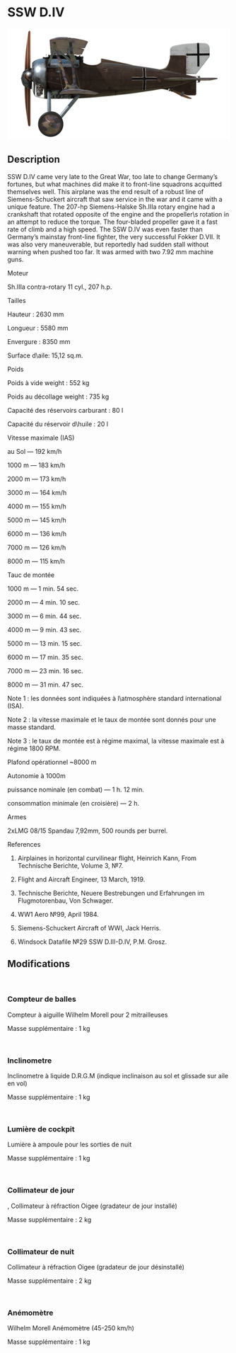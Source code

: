 # SSW D.IV
  

  
![schuckertdiv](../images/schuckertdiv.png)
  

  
## Description
  

  
SSW D.IV came very late to the Great War, too late to change Germany’s fortunes, but what machines did make it to front-line squadrons acquitted themselves well. This airplane was the end result of a robust line of Siemens-Schuckert aircraft that saw service in the war and it came with a unique feature. The 207-hp Siemens-Halske Sh.IIIa rotary engine had a crankshaft that rotated opposite of the engine and the propeller\s rotation in an attempt to reduce the torque. The four-bladed propeller gave it a fast rate of climb and a high speed. The SSW D.IV was even faster than Germany’s mainstay front-line fighter, the very successful Fokker D.VII. It was also very maneuverable, but reportedly had sudden stall without warning when pushed too far. It was armed with two 7.92 mm machine guns.
  

  

  
Moteur
  
Sh.IIIa contra-rotary 11 cyl., 207 h.p.
  

  
Tailles
  
Hauteur : 2630 mm
  
Longueur : 5580 mm
  
Envergure : 8350 mm
  
Surface d\aile: 15,12 sq.m.
  

  
Poids
  
Poids à vide weight : 552 kg
  
Poids au décollage weight : 735 kg 
  
Capacité des réservoirs carburant : 80 l
  
Capacité du réservoir d\huile : 20 l
  

  
Vitesse maximale (IAS)
  
au Sol — 192 km/h
  
1000 m — 183 km/h
  
2000 m — 173 km/h
  
3000 m — 164 km/h
  
4000 m — 155 km/h
  
5000 m — 145 km/h
  
6000 m — 136 km/h
  
7000 m — 126 km/h
  
8000 m — 115 km/h
  

  
Tauc de montée
  
1000 m — 1 min. 54 sec.
  
2000 m — 4 min. 10 sec.
  
3000 m — 6 min. 44 sec.
  
4000 m — 9 min. 43 sec.
  
5000 m — 13 min. 15 sec.
  
6000 m — 17 min. 35 sec.
  
7000 m — 23 min. 16 sec.
  
8000 m — 31 min. 47 sec.
  

  
Note 1 : les données sont indiquées à l\atmosphère standard international (ISA).
  
Note 2 : la vitesse maximale et le taux de montée sont donnés pour une masse standard.
  
Note 3 : le taux de montée est à régime maximal, la vitesse maximale est à régime 1800 RPM.
  

  
Plafond opérationnel ~8000 m
  

  
Autonomie à 1000m
  
puissance nominale (en combat) — 1 h. 12 min.
  
consommation minimale (en croisière) — 2 h.
  

  
Armes
  
2хLMG 08/15 Spandau 7,92mm, 500 rounds per burrel.
  

  
References
  
1) Airplaines in horizontal curvilinear flight, Heinrich Kann, From Technische Berichte, Volume 3, №7.
  
2) Flight and Aircraft Engineer, 13 March, 1919.
  
3) Technische Berichte, Neuere Bestrebungen und Erfahrungen im Flugmotorenbau, Von Schwager.
  
4) WW1 Aero №99, April 1984.
  
5) Siemens-Schuckert Aircraft of WWI, Jack Herris.
  
6) Windsock Datafile №29 SSW D.III-D.IV, P.M. Grosz.
  

  
## Modifications
  
﻿
  
  
### Compteur de balles
  

  
Compteur à aiguille Wilhelm Morell pour 2 mitrailleuses
  
Masse supplémentaire : 1 kg
  
﻿
  
  
### Inclinometre
  

  
Inclinometre à liquide D.R.G.M (indique inclinaison au sol et glissade sur aile en vol)
  
Masse supplémentaire : 1 kg
  
﻿
  
  
### Lumière de cockpit
  

  
Lumière à ampoule pour les sorties de nuit
  
Masse supplémentaire : 1 kg
  
﻿
  
  
### Collimateur de jour
  

  
, Collimateur à réfraction Oigee (gradateur de jour installé)
  
Masse supplémentaire : 2 kg
  
﻿
  
  
### Collimateur de nuit
  

  
Collimateur à réfraction Oigee (gradateur de jour désinstallé)
  
Masse supplémentaire : 2 kg
  
﻿
  
  
### Anémomètre
  

  
Wilhelm Morell Anémomètre (45-250 km/h)
  
Masse supplémentaire : 1 kg
  
